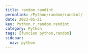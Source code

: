 ```yaml
---
title: random.randint
permalink: /Python/random/randint/
date: 2023-05-21
key: Python.r.random.randint
category: Python
tags: [funcion python,random]
sidebar:
  nav: python
---
```

